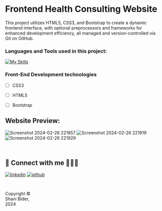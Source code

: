 # Frontend Health Consulting Website 
This project utilizes HTML5, CSS3, and Bootstrap to create a dynamic frontend interface, with optional preprocessors and frameworks for enhanced development efficiency, all managed and version-controlled via Git on GitHub.

### Languages and Tools used in this project:
[![My Skills](https://skillicons.dev/icons?i=js,html,css,bootstrap)](https://skillicons.dev)

### Front-End Development technologies
- [ ] CSS3
- [ ] HTML5 
- [ ] Bootstrap



## Website Preview:
![Screenshot 2024-02-26 221857](https://github.com/shanibider/Frontend-Corporate-Website/assets/72359805/a5abd2c5-e791-4b84-a470-c49a6dd8397c)
![Screenshot 2024-02-26 221919](https://github.com/shanibider/Frontend-Corporate-Website/assets/72359805/4fdc64f6-eb7f-494b-8b71-d30d0fcc9011)
![Screenshot 2024-02-26 221929](https://github.com/shanibider/Frontend-Corporate-Website/assets/72359805/b68ed3a2-5e7b-4e57-b348-bf7a5755ea88)




<br>

## 🔗 Connect with me 👩‍💻😊
[![linkedin](https://img.shields.io/badge/linkedin-0A66C2?style=for-the-badge&logo=linkedin&logoColor=white)](https://www.linkedin.com/in/shani-bider-0848b8177/)
[![github](https://img.shields.io/badge/my_github-000?style=for-the-badge&logo=github&logoColor=white)](https://github.com/shanibider)

<br>

<footer>
<p style="float:left; width: 20%;">
Copyright © Shani Bider, 2024
</p>
</footer>
